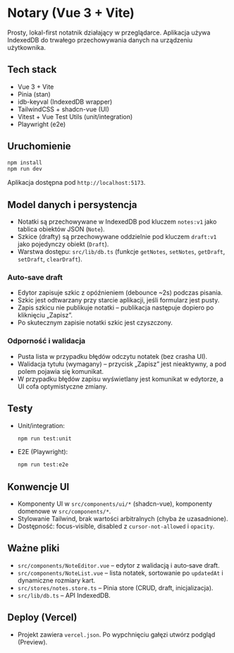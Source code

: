 # Notary (Vue 3 + Vite)

Prosty, lokal-first notatnik działający w przeglądarce. Aplikacja używa IndexedDB do trwałego przechowywania danych na urządzeniu użytkownika.

## Tech stack
- Vue 3 + Vite
- Pinia (stan)
- idb-keyval (IndexedDB wrapper)
- TailwindCSS + shadcn-vue (UI)
- Vitest + Vue Test Utils (unit/integration)
- Playwright (e2e)

## Uruchomienie
```bash
npm install
npm run dev
```
Aplikacja dostępna pod `http://localhost:5173`.

## Model danych i persystencja
- Notatki są przechowywane w IndexedDB pod kluczem `notes:v1` jako tablica obiektów JSON (`Note`).
- Szkice (drafty) są przechowywane oddzielnie pod kluczem `draft:v1` jako pojedynczy obiekt (`Draft`).
- Warstwa dostępu: `src/lib/db.ts` (funkcje `getNotes`, `setNotes`, `getDraft`, `setDraft`, `clearDraft`).

### Auto‑save draft
- Edytor zapisuje szkic z opóźnieniem (debounce ~2s) podczas pisania.
- Szkic jest odtwarzany przy starcie aplikacji, jeśli formularz jest pusty.
- Zapis szkicu nie publikuje notatki – publikacja następuje dopiero po kliknięciu „Zapisz”.
- Po skutecznym zapisie notatki szkic jest czyszczony.

### Odporność i walidacja
- Pusta lista w przypadku błędów odczytu notatek (bez crasha UI).
- Walidacja tytułu (wymagany) – przycisk „Zapisz” jest nieaktywny, a pod polem pojawia się komunikat.
- W przypadku błędów zapisu wyświetlany jest komunikat w edytorze, a UI cofa optymistyczne zmiany.

## Testy
- Unit/integration:
  ```bash
  npm run test:unit
  ```
- E2E (Playwright):
  ```bash
  npm run test:e2e
  ```

## Konwencje UI
- Komponenty UI w `src/components/ui/*` (shadcn-vue), komponenty domenowe w `src/components/*`.
- Stylowanie Tailwind, brak wartości arbitralnych (chyba że uzasadnione).
- Dostępność: focus-visible, disabled z `cursor-not-allowed` i `opacity`.

## Ważne pliki
- `src/components/NoteEditor.vue` – edytor z walidacją i auto‑save draft.
- `src/components/NoteList.vue` – lista notatek, sortowanie po `updatedAt` i dynamiczne rozmiary kart.
- `src/stores/notes.store.ts` – Pinia store (CRUD, draft, inicjalizacja).
- `src/lib/db.ts` – API IndexedDB.

## Deploy (Vercel)
- Projekt zawiera `vercel.json`. Po wypchnięciu gałęzi utwórz podgląd (Preview).

